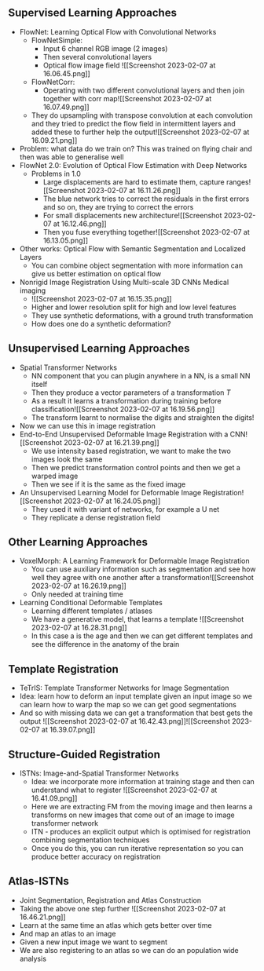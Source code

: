 
## Supervised Learning Approaches 

- FlowNet: Learning Optical Flow with Convolutional Networks
	- FlowNetSimple:
		- Input 6 channel RGB image (2 images)
		- Then several convolutional layers 
		- Optical flow image field ![[Screenshot 2023-02-07 at 16.06.45.png]]
	- FlowNetCorr:
		- Operating with two different convolutional layers and then join together with corr map![[Screenshot 2023-02-07 at 16.07.49.png]]
	- They do upsampling with transpose convolution at each convolution and they tried to predict the flow field in intermittent layers and added these to further help the output![[Screenshot 2023-02-07 at 16.09.21.png]]
- Problem: what data do we train on? This was trained on flying chair and then was able to generalise well 
- FlowNet 2.0: Evolution of Optical Flow Estimation with Deep Networks
	- Problems in 1.0
		- Large displacements are hard to estimate them,  capture ranges![[Screenshot 2023-02-07 at 16.11.26.png]]
		- The blue network tries to correct the residuals in the first errors and so on, they are trying to correct the errors
		- For small displacements new architecture![[Screenshot 2023-02-07 at 16.12.46.png]]
		- Then you fuse everything together![[Screenshot 2023-02-07 at 16.13.05.png]]
- Other works: Optical Flow with Semantic Segmentation and Localized Layers
	- You can combine object segmentation with more information can give us better estimation on optical flow
- Nonrigid Image Registration Using Multi-scale 3D CNNs Medical imaging
	- ![[Screenshot 2023-02-07 at 16.15.35.png]]
	- Higher and lower resolution split for high and low level features
	- They use synthetic deformations, with a ground truth transformation
	- How does one do a synthetic deformation?
## Unsupervised Learning Approaches

- Spatial Transformer Networks
	- NN component that you can plugin anywhere in a NN, is a small NN itself
	- Then they produce a vector parameters of a transformation $T$
	- As a result it learns a transformation during training before classification![[Screenshot 2023-02-07 at 16.19.56.png]]
	- The transform learnt to normalise the digits and straighten the digits!
- Now we can use this in image registration
- End-to-End Unsupervised Deformable Image Registration with a CNN![[Screenshot 2023-02-07 at 16.21.39.png]]
	- We use intensity based registration, we want to make the two images look the same
	- Then we predict transformation control points and then we get a warped image
	- Then we see if it is the same as the fixed image 
- An Unsupervised Learning Model for Deformable Image Registration![[Screenshot 2023-02-07 at 16.24.05.png]]
	- They used it with variant of networks, for example a U net
	- They replicate a dense registration field
## Other Learning Approaches 

- VoxelMorph: A Learning Framework for Deformable Image Registration
	- You can use auxiliary information such as segmentation and see how well they agree with one another after a transformation![[Screenshot 2023-02-07 at 16.26.19.png]]
	- Only needed at training time 
- Learning Conditional Deformable Templates
	- Learning different templates / atlases 
	- We have a generative model, that learns a template ![[Screenshot 2023-02-07 at 16.28.31.png]]
	- In this case a is the age and then we can get different templates and see the difference in the anatomy of the brain 

## Template Registration 

- TeTrIS: Template Transformer Networks for Image Segmentation
- Idea: learn how to deform an input template given an input image so we can learn how to warp the map so we can get good segmentations 
- And so with missing data we can get a transformation that best gets the output ![[Screenshot 2023-02-07 at 16.42.43.png]]![[Screenshot 2023-02-07 at 16.39.07.png]]

## Structure-Guided Registration
- ISTNs: Image-and-Spatial Transformer Networks
	- Idea: we incorporate more information at training stage and then can understand what to register ![[Screenshot 2023-02-07 at 16.41.09.png]]
	- Here we are extracting FM from the moving image and then learns a transforms on new images that come out of an image to image transformer network 
	- ITN - produces an explicit output which is optimised for registration combining segmentation techniques 
	- Once you do this, you can run iterative representation so you can produce better accuracy on registration 

## Atlas-ISTNs
- Joint Segmentation, Registration and Atlas Construction
- Taking the above one step further ![[Screenshot 2023-02-07 at 16.46.21.png]]
- Learn at the same time an atlas which gets better over time 
- And map an atlas to an image 
- Given a new input image we want to segment 
- We are also registering to an atlas so we can do an population wide analysis